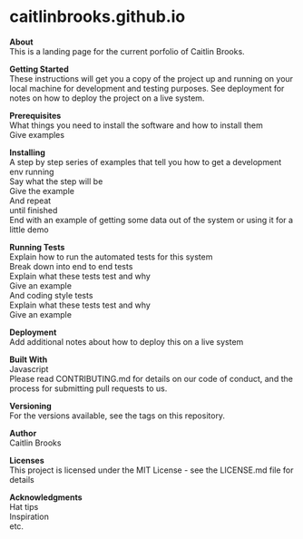 # caitlinbrooks.github.io

<strong>About</strong><br/>
This is a landing page for the current porfolio of Caitlin Brooks.<br/>

<strong>Getting Started</strong><br/>
These instructions will get you a copy of the project up and running on your local machine for development and testing purposes. See deployment for notes on how to deploy the project on a live system.<br/>

<strong>Prerequisites</strong><br/>
What things you need to install the software and how to install them<br/>
Give examples<br/>

<strong>Installing</strong><br/>
A step by step series of examples that tell you how to get a development env running<br/>
Say what the step will be<br/>
Give the example<br/>
And repeat<br/>
until finished<br/>
End with an example of getting some data out of the system or using it for a little demo<br/>

<strong>Running Tests</strong><br/>
Explain how to run the automated tests for this system<br/>
Break down into end to end tests<br/>
Explain what these tests test and why<br/>
Give an example<br/>
And coding style tests<br/>
Explain what these tests test and why<br/>
Give an example<br/>

<strong>Deployment</strong><br/>
Add additional notes about how to deploy this on a live system<br/>

<strong>Built With</strong><br/>
Javascript<br/>
Please read CONTRIBUTING.md for details on our code of conduct, and the process for submitting pull requests to us.<br/>

<strong>Versioning</strong><br/>
For the versions available, see the tags on this repository.<br/>

<strong>Author</strong><br/>
Caitlin Brooks<br/>

<strong>Licenses</strong><br/>
This project is licensed under the MIT License - see the LICENSE.md file for details<br/>

<strong>Acknowledgments</strong><br/>
Hat tips<br/>
Inspiration<br/>
etc.<br/>
